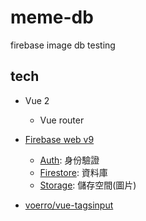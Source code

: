 # meme-db
firebase image db testing

## tech
- Vue 2
    - Vue router
- [Firebase web v9](https://firebase.google.com/docs/web/modular-upgrade)  
    - [Auth](https://firebase.google.com/docs/auth/web/start): 身份驗證
    - [Firestore](https://firebase.google.com/docs/firestore/quickstart#web-version-9): 資料庫
    - [Storage](https://firebase.google.com/docs/storage/web/start): 儲存空間(圖片)

- [voerro/vue-tagsinput](https://github.com/voerro/vue-tagsinput)